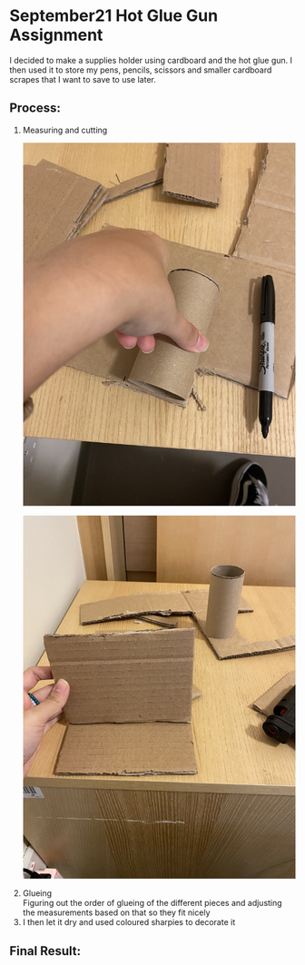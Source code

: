 # September21 Hot Glue Gun Assignment 
<p> 
  I decided to make a supplies holder using cardboard and the hot glue gun. I then used it to store my pens, pencils, scissors and smaller cardboard scrapes that I want to save to use later. 
  </p>
  
## Process:

<ol>
  <li>Measuring and cutting </br>
  
  ![](September21/media/1.JPG) 
  
  ![](September21/media/2.JPG) 
  </li>
  <li>Glueing </br>
  Figuring out the order of glueing of the different pieces and adjusting the measurements based on that so they fit nicely 
  <li>I then let it dry and used coloured sharpies to decorate it </li>
  </ol>

## Final Result: 



  
  

